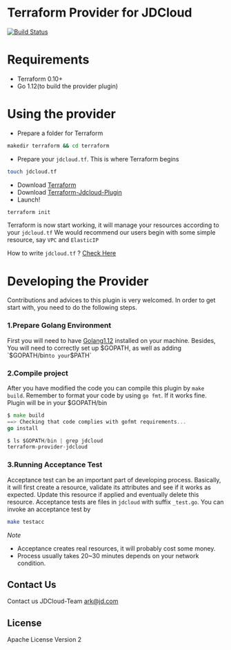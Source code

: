 Terraform Provider for JDCloud
==================

[![Build Status](https://travis-ci.com/jdclouddevelopers/terraform-provider-jdcloud.svg?branch=master)](https://travis-ci.com/jdclouddevelopers/terraform-provider-jdcloud)


# Requirements

* Terraform 0.10+
* Go 1.12(to build the provider plugin)

# Using the provider 

* Prepare a folder for Terraform 
```bash
makedir terraform && cd terraform 
```
* Prepare your `jdcloud.tf`. This is where Terraform begins 
```bash
touch jdcloud.tf
```
* Download [Terraform](https://www.terraform.io/downloads.html) 
* Download [Terraform-Jdcloud-Plugin](baidu.com)
* Launch!
```bash
terraform init
``` 
Terraform is now start working, it will manage your resources according to your `jdcloud.tf`
We would recommend our users begin with some simple resource, say `VPC` and `ElasticIP`

How to write `jdcloud.tf` ? [Check Here](https://github.com/XiaohanLiang/terraform-provider-jdcloud/blob/master/example/main.tf)

# Developing the Provider

Contributions and advices to this plugin is very welcomed. In order to get start with, you 
need to do the following steps.

### 1.Prepare Golang Environment

First you will need to have [Golang1.12](https://golang.org/dl/) installed on your machine. Besides, 
You will need to correctly set up $GOPATH, as well as adding `$GOPATH/bin` to your `$PATH`

### 2.Compile project


After you have modified the code you can compile this plugin by `make build`. 
Remember to format your code by using `go fmt`. If it works fine. Plugin will be in your $GOPATH/bin
``` go
$ make build
==> Checking that code complies with gofmt requirements...
go install

$ ls $GOPATH/bin | grep jdcloud
terraform-provider-jdcloud
```   

### 3.Running Acceptance Test


Acceptance test can be an important part of developing process. Basically, it will first create a resource,
validate its attributes and see if it works as expected. Update this resource if applied and eventually delete this resource.
Acceptance tests are files in `jdcloud` with suffix `_test.go`. You can invoke an acceptance test by 
```bash
make testacc
```

_Note_ 
* Acceptance creates real resources, it will probably cost some money.
* Process usually takes 20~30 minutes depends on your network condition.

## Contact Us 

Contact us JDCloud-Team <ark@jd.com>


## License

Apache License Version 2

